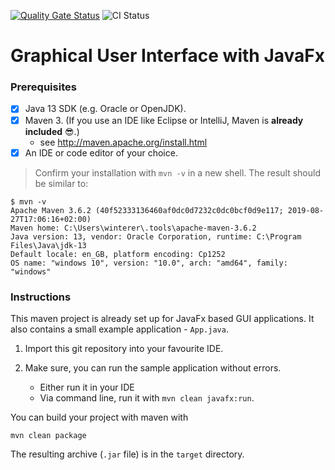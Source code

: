 [![Quality Gate Status](https://sonarcloud.io/api/project_badges/measure?project=fhhagenberg-sqe-mcm-ws20_elevator-control-center-team-d&metric=alert_status)](https://sonarcloud.io/dashboard?id=fhhagenberg-sqe-mcm-ws20_elevator-control-center-team-d)
![CI Status](https://github.com/fhhagenberg-sqe-mcm-ws20/elevator-control-center-team-d/workflows/Java%20CI%20with%20Maven/badge.svg)
# Graphical User Interface with JavaFx

### Prerequisites

- [x] Java 13 SDK (e.g. Oracle or OpenJDK).
- [x] Maven 3. (If you use an IDE like Eclipse or IntelliJ, Maven is **already included** :sunglasses:.)
	- see http://maven.apache.org/install.html
- [x] An IDE or code editor of your choice.

> Confirm your installation with `mvn -v` in a new shell. The result should be similar to:

```
$ mvn -v
Apache Maven 3.6.2 (40f52333136460af0dc0d7232c0dc0bcf0d9e117; 2019-08-27T17:06:16+02:00)
Maven home: C:\Users\winterer\.tools\apache-maven-3.6.2
Java version: 13, vendor: Oracle Corporation, runtime: C:\Program Files\Java\jdk-13
Default locale: en_GB, platform encoding: Cp1252
OS name: "windows 10", version: "10.0", arch: "amd64", family: "windows"
```

### Instructions

This maven project is already set up for JavaFx based GUI applications. It also contains a small example application - `App.java`.

1. Import this git repository into your favourite IDE.

1. Make sure, you can run the sample application without errors.
	- Either run it in your IDE
	- Via command line, run it with `mvn clean javafx:run`.

You can build your project with maven with

```
mvn clean package
```

The resulting archive (`.jar` file) is in the `target` directory.
